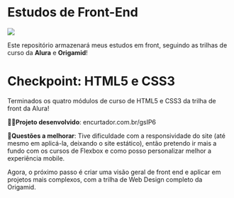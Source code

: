 # Estudos de Front-End

![](https://media0.giphy.com/media/ES4Vcv8zWfIt2/giphy.gif?cid=ecf05e47dlbthv47gepxf5g8qxz0uhgp2szita6m9r4gqfaj&rid=giphy.gif)

Este repositório armazenará meus estudos em front, seguindo as trilhas de curso da **Alura** e **Origamid**!

# Checkpoint: HTML5 e CSS3

Terminados os quatro módulos de curso de HTML5 e CSS3 da trilha de front da Alura!

**👩‍💻Projeto desenvolvido**: encurtador.com.br/gsIP6

**👾Questões a melhorar**: Tive dificuldade com a responsividade do site (até mesmo em aplicá-la, deixando o site estático), então pretendo ir mais a fundo com os cursos de Flexbox e como posso personalizar melhor a experiência mobile.


Agora, o próximo passo é criar uma visão geral de front end e aplicar em projetos mais complexos, com a trilha de Web Design completo da Origamid.
